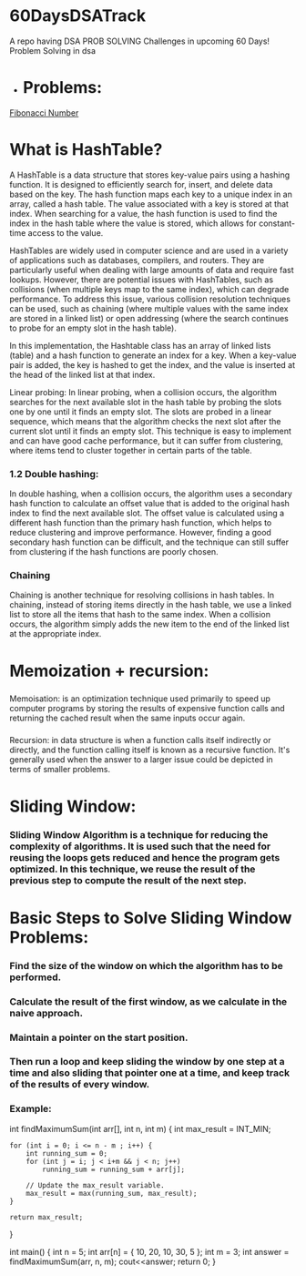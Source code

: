 # 60DaysDSATrack
A repo having DSA PROB SOLVING Challenges in upcoming 60 Days!
Problem Solving in dsa
- # Problems:
[Fibonacci Number](https://leetcode.com/problems/fibonacci-number/)


# What is HashTable?
A HashTable is a data structure that stores key-value pairs using a hashing function. It is designed to efficiently search for, insert, and delete data based on the key. The hash function maps each key to a unique index in an array, called a hash table. The value associated with a key is stored at that index. When searching for a value, the hash function is used to find the index in the hash table where the value is stored, which allows for constant-time access to the value.

HashTables are widely used in computer science and are used in a variety of applications such as databases, compilers, and routers. They are particularly useful when dealing with large amounts of data and require fast lookups. However, there are potential issues with HashTables, such as collisions (when multiple keys map to the same index), which can degrade performance. To address this issue, various collision resolution techniques can be used, such as chaining (where multiple values with the same index are stored in a linked list) or open addressing (where the search continues to probe for an empty slot in the hash table).

In this implementation, the Hashtable class has an array of linked lists (table) and a hash function to generate an index for a key. When a key-value pair is added, the key is hashed to get the index, and the value is inserted at the head of the linked list at that index.

Linear probing: In linear probing, when a collision occurs, the algorithm searches for the next available slot in the hash table by probing the slots one by one until it finds an empty slot. The slots are probed in a linear sequence, which means that the algorithm checks the next slot after the current slot until it finds an empty slot. This technique is easy to implement and can have good cache performance, but it can suffer from clustering, where items tend to cluster together in certain parts of the table.

### 1.2 Double hashing: 
In double hashing, when a collision occurs, the algorithm uses a secondary hash function to calculate an offset value that is added to the original hash index to find the next available slot. The offset value is calculated using a different hash function than the primary hash function, which helps to reduce clustering and improve performance. However, finding a good secondary hash function can be difficult, and the technique can still suffer from clustering if the hash functions are poorly chosen.

### Chaining 
Chaining is another technique for resolving collisions in hash tables. In chaining, instead of storing items directly in the hash table, we use a linked list to store all the items that hash to the same index. When a collision occurs, the algorithm simply adds the new item to the end of the linked list at the appropriate index.

# Memoization + recursion:

### 
Memoisation: is an optimization technique used primarily to speed up computer programs by storing the results of expensive function calls and returning the cached result when the same inputs occur again.

###
Recursion: in data structure is when a function calls itself indirectly or directly, and the function calling itself is known as a recursive function. It's generally used when the answer to a larger issue could be depicted in terms of smaller problems.

# Sliding Window:

### Sliding Window Algorithm is a technique for reducing the complexity of algorithms. It is used such that the need for reusing the loops gets reduced and hence the program gets optimized. In this technique, we reuse the result of the previous step to compute the result of the next step.



# Basic Steps to Solve Sliding Window Problems:
### Find the size of the window on which the algorithm has to be performed.
### Calculate the result of the first window, as we calculate in the naive approach.
### Maintain a pointer on the start position.
### Then run a loop and keep sliding the window by one step at a time and also sliding that pointer one at a time, and keep track of the results of every window.



 
### Example:

int findMaximumSum(int arr[], int n, int m)
{
	int max_result = INT_MIN;

	for (int i = 0; i <= n - m ; i++) {
		int running_sum = 0;
        for (int j = i; j < i+m && j < n; j++)
            running_sum = running_sum + arr[j];
            
		// Update the max_result variable.
		max_result = max(running_sum, max_result);
	}

	return max_result;
}

int main()
{
    int n = 5;
	int arr[n] = { 10, 20, 10, 30, 5 };
	int m = 3;
    int answer = findMaximumSum(arr, n, m);
    cout<<answer;
	return 0;
}

